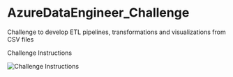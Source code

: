 # AzureDataEngineer_Challenge
Challenge to develop ETL pipelines, transformations and visualizations from CSV files

Challenge Instructions

![Challenge Instructions](https://github.com/user-attachments/assets/736fd5d4-eca9-471c-8cf3-b4838d26c7fc)
